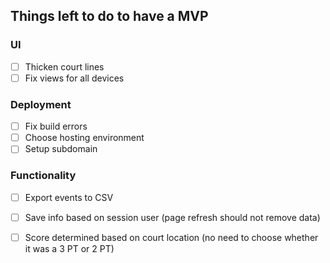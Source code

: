 ## Things left to do to have a MVP

### UI
- [ ] Thicken court lines
- [ ] Fix views for all devices

### Deployment
- [ ] Fix build errors
- [ ] Choose hosting environment
- [ ] Setup subdomain

### Functionality
- [ ] Export events to CSV
- [ ] Save info based on session user (page refresh should not remove data)
- [ ] Score determined based on court location (no need to choose whether it was a 3 PT or 2 PT)


